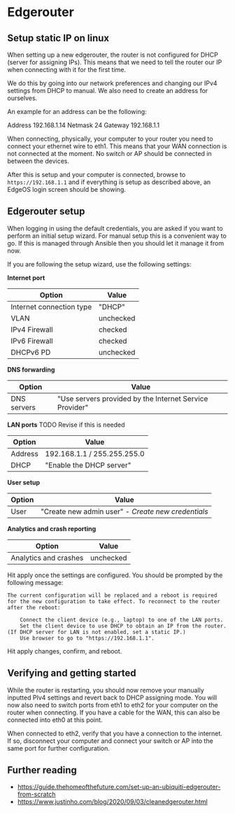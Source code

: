 # Edgerouter

## Setup static IP on linux

When setting up a new edgerouter, the router is not configured for DHCP (server for assigning IPs). This means that we need to tell the router our IP when connecting with it for the first time.

We do this by going into our network preferences and changing our IPv4 settings from DHCP to manual. We also need to create an address for ourselves.

An example for an address can be the following:

Address     192.168.1.14
Netmask     24
Gateway     192.168.1.1

When connecting, physically, your computer to your router you need to connect your ethernet wire to eth1. This means that your WAN connection is not connected at the moment. No switch or AP should be connected in between the devices.

After this is setup and your computer is connected, browse to `https://192.168.1.1` and if everything is setup as described above, an EdgeOS login screen should be showing.

## Edgerouter setup

When logging in using the default credentials, you are asked if you want to perform an initial setup wizard. For manual setup this is a convenient way to go. If this is managed through Ansible then you should let it manage it from now.

If you are following the setup wizard, use the following settings:

**Internet port**

| Option                    | Value     |
|---------------------------|-----------|
| Internet connection type  | "DHCP"    |
| VLAN                      | unchecked |
| IPv4 Firewall             | checked   |
| IPv6 Firewall             | checked   |
| DHCPv6 PD                 | unchecked |

**DNS forwarding**

|Option         | Value                                                     |
|---------------|-----------------------------------------------------------|
| DNS servers   | "Use servers provided by the Internet Service Provider"   |

**LAN ports** TODO Revise if this is needed

|Option     | Value                         |
|-----------|-------------------------------|
| Address   | 192.168.1.1 / 255.255.255.0   |
| DHCP      | "Enable the DHCP server"      |

**User setup**

|Option | Value                                                 |
|-------|-------------------------------------------------------|
| User  | "Create new admin user" - *Create new credentials*    |

**Analytics and crash reporting**

|Option                 | Value     |
|-----------------------|-----------|
| Analytics and crashes | unchecked |


Hit apply once the settings are configured. You should be prompted by the following message:

```
The current configuration will be replaced and a reboot is required for the new configuration to take effect. To reconnect to the router after the reboot:

    Connect the client device (e.g., laptop) to one of the LAN ports.
    Set the client device to use DHCP to obtain an IP from the router. (If DHCP server for LAN is not enabled, set a static IP.)
    Use browser to go to "https://192.168.1.1".
```

Hit apply changes, confirm, and reboot.

## Verifying and getting started

While the router is restarting, you should now remove your manually inputted PIv4 settings and revert back to DHCP assigning mode. You will now also need to switch ports from eth1 to eth2 for your computer on the router when connecting. If you have a cable for the WAN, this can also be connected into eth0 at this point.

When connected to eth2, verify that you have a connection to the internet. If so, disconnect your computer and connect your switch or AP into the same port for further configuration.

## Further reading

* https://guide.thehomeofthefuture.com/set-up-an-ubiquiti-edgerouter-from-scratch
* https://www.justinho.com/blog/2020/09/03/cleanedgerouter.html
